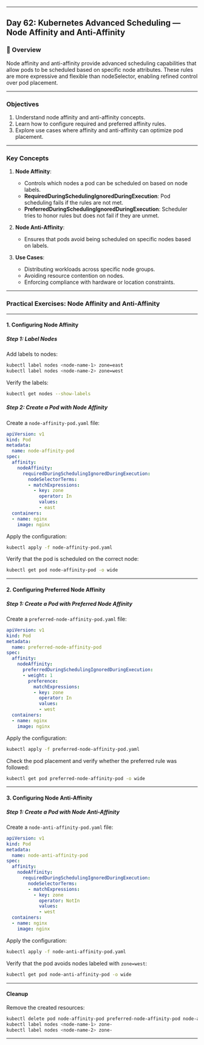 ﻿---

## Day 62: Kubernetes Advanced Scheduling — Node Affinity and Anti-Affinity

### 📘 Overview

Node affinity and anti-affinity provide advanced scheduling capabilities that allow pods to be scheduled based on specific node attributes. These rules are more expressive and flexible than nodeSelector, enabling refined control over pod placement.

---

### Objectives

1. Understand node affinity and anti-affinity concepts.
2. Learn how to configure required and preferred affinity rules.
3. Explore use cases where affinity and anti-affinity can optimize pod placement.

---

### Key Concepts

1. **Node Affinity**:
   - Controls which nodes a pod can be scheduled on based on node labels.
   - **RequiredDuringSchedulingIgnoredDuringExecution**: Pod scheduling fails if the rules are not met.
   - **PreferredDuringSchedulingIgnoredDuringExecution**: Scheduler tries to honor rules but does not fail if they are unmet.

2. **Node Anti-Affinity**:
   - Ensures that pods avoid being scheduled on specific nodes based on labels.

3. **Use Cases**:
   - Distributing workloads across specific node groups.
   - Avoiding resource contention on nodes.
   - Enforcing compliance with hardware or location constraints.

---

### Practical Exercises: Node Affinity and Anti-Affinity

---

#### 1. Configuring Node Affinity

##### Step 1: Label Nodes
Add labels to nodes:
```bash
kubectl label nodes <node-name-1> zone=east
kubectl label nodes <node-name-2> zone=west
```

Verify the labels:
```bash
kubectl get nodes --show-labels
```

##### Step 2: Create a Pod with Node Affinity
Create a `node-affinity-pod.yaml` file:
```yaml
apiVersion: v1
kind: Pod
metadata:
  name: node-affinity-pod
spec:
  affinity:
    nodeAffinity:
      requiredDuringSchedulingIgnoredDuringExecution:
        nodeSelectorTerms:
        - matchExpressions:
          - key: zone
            operator: In
            values:
            - east
  containers:
  - name: nginx
    image: nginx
```

Apply the configuration:
```bash
kubectl apply -f node-affinity-pod.yaml
```

Verify that the pod is scheduled on the correct node:
```bash
kubectl get pod node-affinity-pod -o wide
```

---

#### 2. Configuring Preferred Node Affinity

##### Step 1: Create a Pod with Preferred Node Affinity
Create a `preferred-node-affinity-pod.yaml` file:
```yaml
apiVersion: v1
kind: Pod
metadata:
  name: preferred-node-affinity-pod
spec:
  affinity:
    nodeAffinity:
      preferredDuringSchedulingIgnoredDuringExecution:
      - weight: 1
        preference:
          matchExpressions:
          - key: zone
            operator: In
            values:
            - west
  containers:
  - name: nginx
    image: nginx
```

Apply the configuration:
```bash
kubectl apply -f preferred-node-affinity-pod.yaml
```

Check the pod placement and verify whether the preferred rule was followed:
```bash
kubectl get pod preferred-node-affinity-pod -o wide
```

---

#### 3. Configuring Node Anti-Affinity

##### Step 1: Create a Pod with Node Anti-Affinity
Create a `node-anti-affinity-pod.yaml` file:
```yaml
apiVersion: v1
kind: Pod
metadata:
  name: node-anti-affinity-pod
spec:
  affinity:
    nodeAffinity:
      requiredDuringSchedulingIgnoredDuringExecution:
        nodeSelectorTerms:
        - matchExpressions:
          - key: zone
            operator: NotIn
            values:
            - west
  containers:
  - name: nginx
    image: nginx
```

Apply the configuration:
```bash
kubectl apply -f node-anti-affinity-pod.yaml
```

Verify that the pod avoids nodes labeled with `zone=west`:
```bash
kubectl get pod node-anti-affinity-pod -o wide
```

---

#### Cleanup

Remove the created resources:
```bash
kubectl delete pod node-affinity-pod preferred-node-affinity-pod node-anti-affinity-pod
kubectl label nodes <node-name-1> zone-
kubectl label nodes <node-name-2> zone-
```

---
